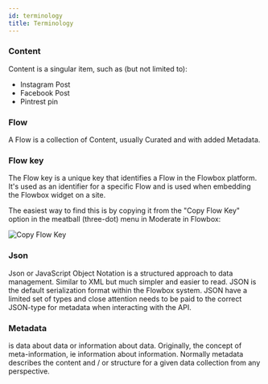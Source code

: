 ```yaml
---
id: terminology
title: Terminology
---
```


### Content
Content is a singular item, such as (but not limited to):
  * Instagram Post
  * Facebook Post
  * Pintrest pin

### Flow
A Flow is a collection of Content, usually Curated and with added Metadata.

### Flow key
The Flow key is a unique key that identifies a Flow in the Flowbox platform. It's used as an identifier for a specific Flow and is used when embedding the Flowbox widget on a site.

The easiest way to find this is by copying it from the "Copy Flow Key" option in the meatball (three-dot) menu in Moderate in Flowbox:

![Copy Flow Key](/img/docs/copy_flow_key.png)

### Json
Json or JavaScript Object Notation is a structured approach to data management. Similar to XML but much simpler and easier to read. JSON is the default serialization format  within the Flowbox system. JSON have a limited set of types and close attention needs to be paid to the correct JSON-type for metadata when interacting with the API.

### Metadata
is data about data or information about data. Originally, the concept of meta-information, ie information about information. Normally metadata describes the content and / or structure for a given data collection from any perspective.
